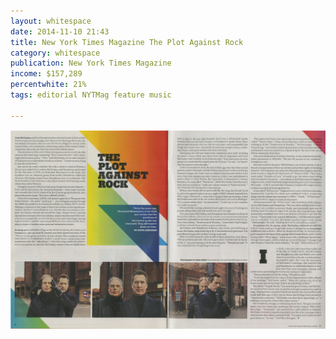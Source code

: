 ```yaml
---
layout: whitespace
date: 2014-11-10 21:43
title: New York Times Magazine The Plot Against Rock
category: whitespace
publication: New York Times Magazine
income: $157,289
percentwhite: 21%
tags: editorial NYTMag feature music

---
```




<div class="imageContainer col-8"><img src="/img/editscans/NYT_FeatureRock_1.png">
            
<div class="overlayContainer col-12">
<object type="image/svg+xml" data="/img/overlays/NYT_FeatureRock_1.svg" class="trans"></object>
</div></div>
            
        
        
